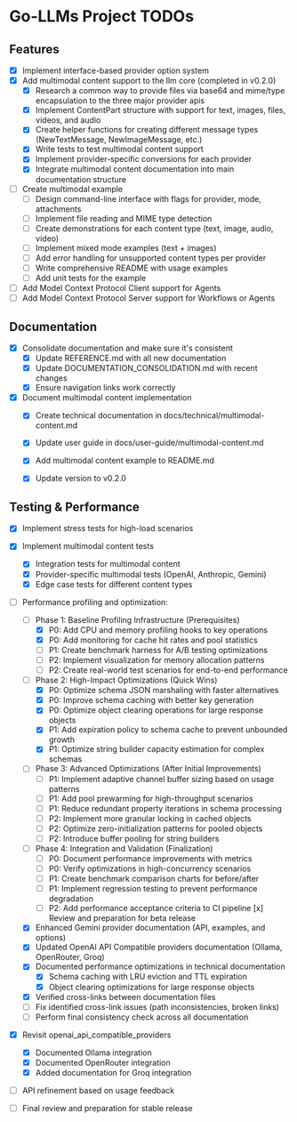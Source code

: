 # Go-LLMs Project TODOs

## Features
- [x] Implement interface-based provider option system
- [x] Add multimodal content support to the llm core (completed in v0.2.0)
  - [x] Research a common way to provide files via base64 and mime/type encapsulation to the three major provider apis
  - [x] Implement ContentPart structure with support for text, images, files, videos, and audio
  - [x] Create helper functions for creating different message types (NewTextMessage, NewImageMessage, etc.)
  - [x] Write tests to test multimodal content support
  - [x] Implement provider-specific conversions for each provider
  - [x] Integrate multimodal content documentation into main documentation structure
- [ ] Create multimodal example
  - [ ] Design command-line interface with flags for provider, mode, attachments
  - [ ] Implement file reading and MIME type detection
  - [ ] Create demonstrations for each content type (text, image, audio, video)
  - [ ] Implement mixed mode examples (text + images)
  - [ ] Add error handling for unsupported content types per provider
  - [ ] Write comprehensive README with usage examples
  - [ ] Add unit tests for the example
- [ ] Add Model Context Protocol Client support for Agents
- [ ] Add Model Context Protocol Server support for Workflows or Agents

## Documentation
- [x] Consolidate documentation and make sure it's consistent
  - [x] Update REFERENCE.md with all new documentation
  - [x] Update DOCUMENTATION_CONSOLIDATION.md with recent changes
  - [x] Ensure navigation links work correctly
- [x] Document multimodal content implementation
  - [x] Create technical documentation in docs/technical/multimodal-content.md
  - [x] Update user guide in docs/user-guide/multimodal-content.md
  - [x] Add multimodal content example to README.md
  - [x] Update version to v0.2.0


## Testing & Performance
- [x] Implement stress tests for high-load scenarios
- [x] Implement multimodal content tests
  - [x] Integration tests for multimodal content
  - [x] Provider-specific multimodal tests (OpenAI, Anthropic, Gemini)
  - [x] Edge case tests for different content types
- [ ] Performance profiling and optimization:
  - [ ] Phase 1: Baseline Profiling Infrastructure (Prerequisites)
    - [x] P0: Add CPU and memory profiling hooks to key operations
    - [x] P0: Add monitoring for cache hit rates and pool statistics
    - [ ] P1: Create benchmark harness for A/B testing optimizations
    - [ ] P2: Implement visualization for memory allocation patterns
    - [ ] P2: Create real-world test scenarios for end-to-end performance

  - [ ] Phase 2: High-Impact Optimizations (Quick Wins)
    - [x] P0: Optimize schema JSON marshaling with faster alternatives
    - [x] P0: Improve schema caching with better key generation
    - [x] P0: Optimize object clearing operations for large response objects
    - [x] P1: Add expiration policy to schema cache to prevent unbounded growth
    - [x] P1: Optimize string builder capacity estimation for complex schemas

  - [ ] Phase 3: Advanced Optimizations (After Initial Improvements)
    - [ ] P1: Implement adaptive channel buffer sizing based on usage patterns
    - [ ] P1: Add pool prewarming for high-throughput scenarios
    - [ ] P1: Reduce redundant property iterations in schema processing
    - [ ] P2: Implement more granular locking in cached objects
    - [ ] P2: Optimize zero-initialization patterns for pooled objects
    - [ ] P2: Introduce buffer pooling for string builders

  - [ ] Phase 4: Integration and Validation (Finalization)
    - [ ] P0: Document performance improvements with metrics
    - [ ] P0: Verify optimizations in high-concurrency scenarios
    - [ ] P1: Create benchmark comparison charts for before/after
    - [ ] P1: Implement regression testing to prevent performance degradation
    - [ ] P2: Add performance acceptance criteria to CI pipeline
  [x] Review and preparation for beta release
  - [x] Enhanced Gemini provider documentation (API, examples, and options)
  - [x] Updated OpenAI API Compatible providers documentation (Ollama, OpenRouter, Groq)
  - [x] Documented performance optimizations in technical documentation
    - [x] Schema caching with LRU eviction and TTL expiration
    - [x] Object clearing optimizations for large response objects
  - [x] Verified cross-links between documentation files
  - [ ] Fix identified cross-link issues (path inconsistencies, broken links)
  - [ ] Perform final consistency check across all documentation
- [x] Revisit openai_api_compatible_providers
  - [x] Documented Ollama integration
  - [x] Documented OpenRouter integration
  - [x] Added documentation for Groq integration
- [ ] API refinement based on usage feedback
- [ ] Final review and preparation for stable release

